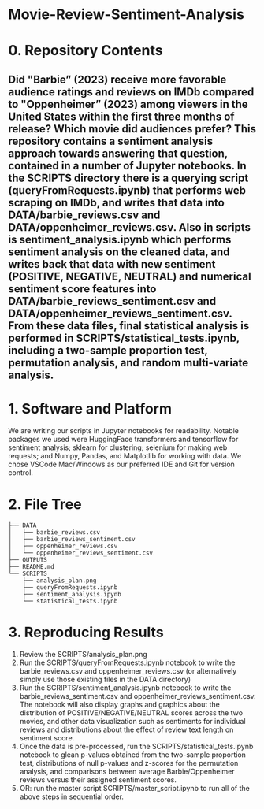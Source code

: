 # Movie-Review-Sentiment-Analysis

# 0. Repository Contents
## Did "Barbie” (2023) receive more favorable audience ratings and reviews on IMDb compared to "Oppenheimer” (2023) among viewers in the United States within the first three months of release? Which movie did audiences prefer? This repository contains a sentiment analysis approach towards answering that question, contained in a number of Jupyter notebooks. In the SCRIPTS directory there is a querying script (queryFromRequests.ipynb) that performs web scraping on IMDb, and writes that data into DATA/barbie_reviews.csv and DATA/oppenheimer_reviews.csv. Also in scripts is sentiment_analysis.ipynb which performs sentiment analysis on the cleaned data, and writes back that data with new sentiment (POSITIVE, NEGATIVE, NEUTRAL) and numerical sentiment score features into DATA/barbie_reviews_sentiment.csv and DATA/oppenheimer_reviews_sentiment.csv. From these data files, final statistical analysis is performed in SCRIPTS/statistical_tests.ipynb, including a two-sample proportion test, permutation analysis, and random multi-variate analysis.

# 1. Software and Platform
We are writing our scripts in Jupyter notebooks for readability. Notable packages we used were HuggingFace transformers and tensorflow for sentiment analysis; sklearn for clustering; selenium for making web requests; and Numpy, Pandas, and Matplotlib for working with data. We chose VSCode Mac/Windows as our preferred IDE and Git for version control.

# 2. File Tree
```
├── DATA
│   ├── barbie_reviews.csv
│   ├── barbie_reviews_sentiment.csv
│   ├── oppenheimer_reviews.csv
│   └── oppenheimer_reviews_sentiment.csv
├── OUTPUTS
├── README.md
└── SCRIPTS
    ├── analysis_plan.png
    ├── queryFromRequests.ipynb
    ├── sentiment_analysis.ipynb
    └── statistical_tests.ipynb
```

# 3. Reproducing Results
1. Review the SCRIPTS/analysis_plan.png
2. Run the SCRIPTS/queryFromRequests.ipynb notebook to write the barbie_reviews.csv and oppenheimer_reviews.csv (or alternatively simply use those existing files in the DATA directory)
3. Run the SCRIPTS/sentiment_analysis.ipynb notebook to write the barbie_reviews_sentiment.csv and oppenheimer_reviews_sentiment.csv. The notebook will also display graphs and graphics about the distribution of POSITIVE/NEGATIVE/NEUTRAL scores across the two movies, and other data visualization such as sentiments for individual reviews and distributions about the effect of review text length on sentiment score.
4. Once the data is pre-processed, run the SCRIPTS/statistical_tests.ipynb notebook to glean p-values obtained from the two-sample proportion test, distributions of null p-values and z-scores for the permutation analysis, and comparisons between average Barbie/Oppenheimer reviews versus their assigned sentiment scores.
5. OR: run the master script SCRIPTS/master_script.ipynb to run all of the above steps in sequential order.